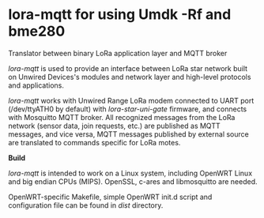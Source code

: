 # lora-mqtt for using Umdk -Rf and bme280
Translator between binary LoRa application layer and MQTT broker

*lora-mqtt* is used to provide an interface between LoRa star network built on Unwired Devices's modules and network layer and high-level protocols and applications.

*lora-mqtt* works with Unwired Range LoRa modem connected to UART port (/dev/ttyATH0 by default) with *lora-star-uni-gate* firmware, and connects with Mosquitto MQTT broker. All recognized messages from the LoRa network (sensor data, join requests, etc.) are published as MQTT messages, and vice versa, MQTT messages published by external source are translated to commands specific for LoRa motes.

**Build**

*lora-mqtt* is intended to work on a Linux system, including OpenWRT Linux and big endian CPUs (MIPS). OpenSSL, c-ares and libmosquitto are needed.

OpenWRT-specific Makefile, simple OpenWRT init.d script and configuration file can be found in *dist* directory.

